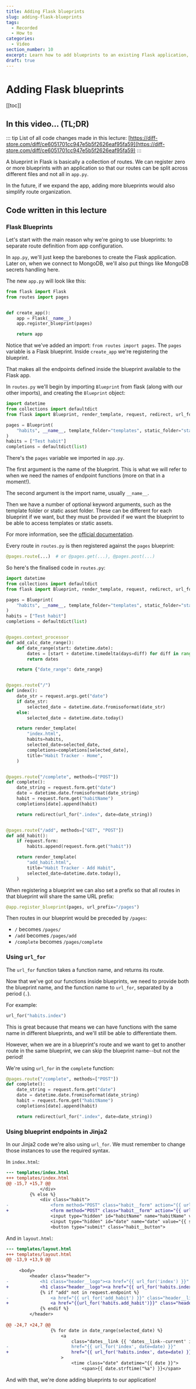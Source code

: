 ```yaml
---
title: Adding Flask blueprints
slug: adding-flask-blueprints
tags:
  - Recorded
  - How to
categories:
  - Video
section_number: 10
excerpt: Learn how to add blueprints to an existing Flask application, and why you may want to do so.
draft: true
---
```

# Adding Flask blueprints

[[toc]]

## In this video... (TL;DR)

::: tip
List of all code changes made in this lecture: [https://diff-store.com/diff/ce6051701cc947e5b5f2626eaf95fa59](https://diff-store.com/diff/ce6051701cc947e5b5f2626eaf95fa59)
:::

A blueprint in Flask is basically a collection of routes. We can register zero or more blueprints with an application so that our routes can be split across different files and not all in `app.py`.

In the future, if we expand the app, adding more blueprints would also simplify route organization.

## Code written in this lecture

### Flask Blueprints

Let's start with the main reason why we're going to use blueprints: to separate route definition from app configuration.

In `app.py`, we'll just keep the barebones to create the Flask application. Later on, when we connect to MongoDB, we'll also put things like MongoDB secrets handling here.

The new `app.py` will look like this:

```py
from flask import Flask
from routes import pages


def create_app():
    app = Flask(__name__)
    app.register_blueprint(pages)

    return app
```

Notice that we've added an import: `from routes import pages`. The `pages` variable is a Flask blueprint. Inside `create_app` we're registering the blueprint.

That makes all the endpoints defined inside the blueprint available to the Flask app.

In `routes.py` we'll begin by importing `Blueprint` from flask (along with our other imports), and creating the `Blueprint` object:

```py
import datetime
from collections import defaultdict
from flask import Blueprint, render_template, request, redirect, url_for

pages = Blueprint(
    "habits", __name__, template_folder="templates", static_folder="static"
)
habits = ["Test habit"]
completions = defaultdict(list)
```

There's the `pages` variable we imported in `app.py`.

The first argument is the name of the blueprint. This is what we will refer to when we need the names of endpoint functions (more on that in a moment!).

The second argument is the import name, usually `__name__`.

Then we have a number of optional keyword arguments, such as the template folder or static asset folder. These can be different for each blueprint if we want, but they must be provided if we want the blueprint to be able to access templates or static assets.

For more information, see the [official documentation](https://flask.palletsprojects.com/en/2.0.x/api/#flask.Blueprint).

Every route in `routes.py` is then registered against the `pages` blueprint:

```py
@pages.route(...)  # or @pages.get(...), @pages.post(...)
```

So here's the finalised code in `routes.py`:

```py
import datetime
from collections import defaultdict
from flask import Blueprint, render_template, request, redirect, url_for

pages = Blueprint(
    "habits", __name__, template_folder="templates", static_folder="static"
)
habits = ["Test habit"]
completions = defaultdict(list)


@pages.context_processor
def add_calc_date_range():
    def date_range(start: datetime.date):
        dates = [start + datetime.timedelta(days=diff) for diff in range(-3, 4)]
        return dates

    return {"date_range": date_range}


@pages.route("/")
def index():
    date_str = request.args.get("date")
    if date_str:
        selected_date = datetime.date.fromisoformat(date_str)
    else:
        selected_date = datetime.date.today()

    return render_template(
        "index.html",
        habits=habits,
        selected_date=selected_date,
        completions=completions[selected_date],
        title="Habit Tracker - Home",
    )


@pages.route("/complete", methods=["POST"])
def complete():
    date_string = request.form.get("date")
    date = datetime.date.fromisoformat(date_string)
    habit = request.form.get("habitName")
    completions[date].append(habit)

    return redirect(url_for(".index", date=date_string))


@pages.route("/add", methods=["GET", "POST"])
def add_habit():
    if request.form:
        habits.append(request.form.get("habit"))

    return render_template(
        "add_habit.html",
        title="Habit Tracker - Add Habit",
        selected_date=datetime.date.today(),
    )
```


When registering a blueprint we can also set a prefix so that all routes in that blueprint will share the same URL prefix:

```py
@app.register_blueprint(pages, url_prefix="/pages")
```

Then routes in our blueprint would be preceded by `/pages`:

- `/` becomes `/pages/`
- `/add` becomes `/pages/add`
- `/complete` becomes `/pages/complete`

### Using `url_for`

The `url_for` function takes a function name, and returns its route.

Now that we've got our functions inside blueprints, we need to provide both the blueprint name, and the function name to `url_for`, separated by a period (`.`).

For example:

```py
url_for("habits.index")
```

This is great because that means we can have functions with the same name in different blueprints, and we'll still be able to differentiate them.

However, when we are in a blueprint's route and we want to get to another route in the same blueprint, we can skip the blueprint name--but not the period!

We're using `url_for` in the `complete` function:

```py
@pages.route("/complete", methods=["POST"])
def complete():
    date_string = request.form.get("date")
    date = datetime.date.fromisoformat(date_string)
    habit = request.form.get("habitName")
    completions[date].append(habit)

    return redirect(url_for(".index", date=date_string))
```


### Using blueprint endpoints in Jinja2

In our Jinja2 code we're also using `url_for`. We must remember to change those instances to use the required syntax.

In `index.html`:

```diff
--- templates/index.html
+++ templates/index.html
@@ -15,7 +15,7 @@
             </div>
         {% else %}
             <div class="habit">
-                <form method="POST" class="habit__form" action="{{ url_for('complete') }}">
+                <form method="POST" class="habit__form" action="{{ url_for('habits.complete') }}">
                 <input type="hidden" id="habitName" name="habitName" value="{{ habit }}" />
                 <input type="hidden" id="date" name="date" value="{{ selected_date }}" />
                 <button type="submit" class="habit__button">

```

And in `layout.html`:

```diff
--- templates/layout.html
+++ templates/layout.html
@@ -13,9 +13,9 @@
     
     <body>
         <header class="header">
-            <h1 class="header__logo"><a href="{{ url_for('index') }}" class="header__link">Habits</a></h1>
+            <h1 class="header__logo"><a href="{{ url_for('habits.index') }}" class="header__link">Habits</a></h1>
             {% if "add" not in request.endpoint %}
-                <a href="{{ url_for('add_habit') }}" class="header__link">+ Add new</a>
+                <a href="{{url_for('habits.add_habit')}}" class="header__link">+ Add new</a>
             {% endif %}
         </header>
 
@@ -24,7 +24,7 @@
                 {% for date in date_range(selected_date) %}
                     <a 
                         class="dates__link {{ 'dates__link--current' if loop.index0 == 3 else ''}}"
-                        href="{{ url_for('index', date=date) }}"
+                        href="{{ url_for('habits.index', date=date) }}"
                     >
                         <time class="date" datetime="{{ date }}">
                             <span>{{ date.strftime("%a") }}</span>
```

And with that, we're done adding blueprints to our application!